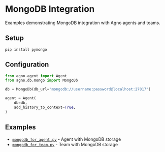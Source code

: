 # MongoDB Integration

Examples demonstrating MongoDB integration with Agno agents and teams.

## Setup

```shell
pip install pymongo
```

## Configuration

```python
from agno.agent import Agent
from agno.db.mongo import MongoDb

db = MongoDb(db_url="mongodb://username:password@localhost:27017")

agent = Agent(
    db=db,
    add_history_to_context=True,
)
```

## Examples

- [`mongodb_for_agent.py`](mongodb_for_agent.py) - Agent with MongoDB storage
- [`mongodb_for_team.py`](mongodb_for_team.py) - Team with MongoDB storage
